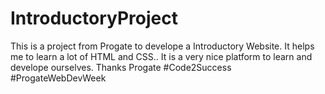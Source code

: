 # IntroductoryProject
This is a project from Progate to develope a Introductory Website.
It helps me to learn a lot of HTML and CSS.. It is a very nice platform to learn and develope ourselves.
Thanks Progate
#Code2Success
#ProgateWebDevWeek
